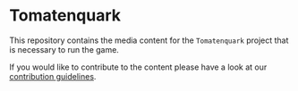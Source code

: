 # Tomatenquark

This repository contains the media content for the `Tomatenquark` project that is necessary to run the game.

If you would like to contribute to the content please have a look at our [contribution guidelines]().
